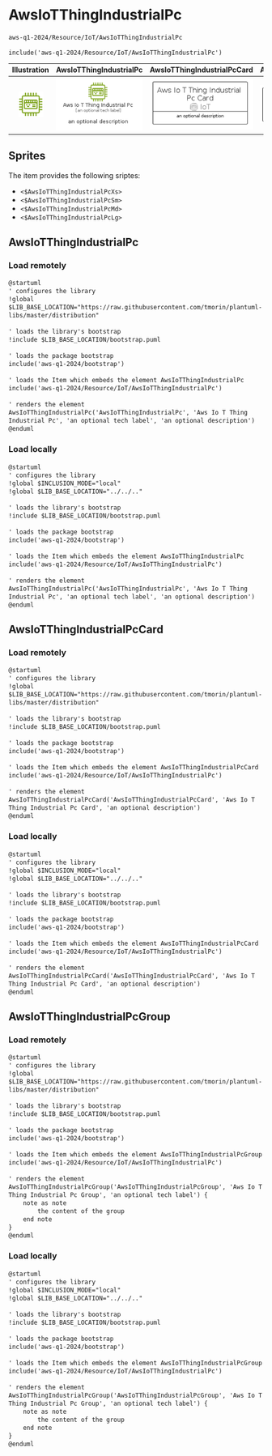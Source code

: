 # AwsIoTThingIndustrialPc


```text
aws-q1-2024/Resource/IoT/AwsIoTThingIndustrialPc
```

```text
include('aws-q1-2024/Resource/IoT/AwsIoTThingIndustrialPc')
```



| Illustration | AwsIoTThingIndustrialPc | AwsIoTThingIndustrialPcCard | AwsIoTThingIndustrialPcGroup |
| :---: | :---: | :---: | :---: |
| ![illustration for Illustration](../../../aws-q1-2024/Resource/IoT/AwsIoTThingIndustrialPc.png) | ![illustration for AwsIoTThingIndustrialPc](../../../aws-q1-2024/Resource/IoT/AwsIoTThingIndustrialPc.Local.png) | ![illustration for AwsIoTThingIndustrialPcCard](../../../aws-q1-2024/Resource/IoT/AwsIoTThingIndustrialPcCard.Local.png) | ![illustration for AwsIoTThingIndustrialPcGroup](../../../aws-q1-2024/Resource/IoT/AwsIoTThingIndustrialPcGroup.Local.png) |



## Sprites
The item provides the following sriptes:

- `<$AwsIoTThingIndustrialPcXs>`
- `<$AwsIoTThingIndustrialPcSm>`
- `<$AwsIoTThingIndustrialPcMd>`
- `<$AwsIoTThingIndustrialPcLg>`





## AwsIoTThingIndustrialPc

### Load remotely
```plantuml
@startuml
' configures the library
!global $LIB_BASE_LOCATION="https://raw.githubusercontent.com/tmorin/plantuml-libs/master/distribution"

' loads the library's bootstrap
!include $LIB_BASE_LOCATION/bootstrap.puml

' loads the package bootstrap
include('aws-q1-2024/bootstrap')

' loads the Item which embeds the element AwsIoTThingIndustrialPc
include('aws-q1-2024/Resource/IoT/AwsIoTThingIndustrialPc')

' renders the element
AwsIoTThingIndustrialPc('AwsIoTThingIndustrialPc', 'Aws Io T Thing Industrial Pc', 'an optional tech label', 'an optional description')
@enduml
```

### Load locally
```plantuml
@startuml
' configures the library
!global $INCLUSION_MODE="local"
!global $LIB_BASE_LOCATION="../../.."

' loads the library's bootstrap
!include $LIB_BASE_LOCATION/bootstrap.puml

' loads the package bootstrap
include('aws-q1-2024/bootstrap')

' loads the Item which embeds the element AwsIoTThingIndustrialPc
include('aws-q1-2024/Resource/IoT/AwsIoTThingIndustrialPc')

' renders the element
AwsIoTThingIndustrialPc('AwsIoTThingIndustrialPc', 'Aws Io T Thing Industrial Pc', 'an optional tech label', 'an optional description')
@enduml
```

## AwsIoTThingIndustrialPcCard

### Load remotely
```plantuml
@startuml
' configures the library
!global $LIB_BASE_LOCATION="https://raw.githubusercontent.com/tmorin/plantuml-libs/master/distribution"

' loads the library's bootstrap
!include $LIB_BASE_LOCATION/bootstrap.puml

' loads the package bootstrap
include('aws-q1-2024/bootstrap')

' loads the Item which embeds the element AwsIoTThingIndustrialPcCard
include('aws-q1-2024/Resource/IoT/AwsIoTThingIndustrialPc')

' renders the element
AwsIoTThingIndustrialPcCard('AwsIoTThingIndustrialPcCard', 'Aws Io T Thing Industrial Pc Card', 'an optional description')
@enduml
```

### Load locally
```plantuml
@startuml
' configures the library
!global $INCLUSION_MODE="local"
!global $LIB_BASE_LOCATION="../../.."

' loads the library's bootstrap
!include $LIB_BASE_LOCATION/bootstrap.puml

' loads the package bootstrap
include('aws-q1-2024/bootstrap')

' loads the Item which embeds the element AwsIoTThingIndustrialPcCard
include('aws-q1-2024/Resource/IoT/AwsIoTThingIndustrialPc')

' renders the element
AwsIoTThingIndustrialPcCard('AwsIoTThingIndustrialPcCard', 'Aws Io T Thing Industrial Pc Card', 'an optional description')
@enduml
```

## AwsIoTThingIndustrialPcGroup

### Load remotely
```plantuml
@startuml
' configures the library
!global $LIB_BASE_LOCATION="https://raw.githubusercontent.com/tmorin/plantuml-libs/master/distribution"

' loads the library's bootstrap
!include $LIB_BASE_LOCATION/bootstrap.puml

' loads the package bootstrap
include('aws-q1-2024/bootstrap')

' loads the Item which embeds the element AwsIoTThingIndustrialPcGroup
include('aws-q1-2024/Resource/IoT/AwsIoTThingIndustrialPc')

' renders the element
AwsIoTThingIndustrialPcGroup('AwsIoTThingIndustrialPcGroup', 'Aws Io T Thing Industrial Pc Group', 'an optional tech label') {
    note as note
        the content of the group
    end note
}
@enduml
```

### Load locally
```plantuml
@startuml
' configures the library
!global $INCLUSION_MODE="local"
!global $LIB_BASE_LOCATION="../../.."

' loads the library's bootstrap
!include $LIB_BASE_LOCATION/bootstrap.puml

' loads the package bootstrap
include('aws-q1-2024/bootstrap')

' loads the Item which embeds the element AwsIoTThingIndustrialPcGroup
include('aws-q1-2024/Resource/IoT/AwsIoTThingIndustrialPc')

' renders the element
AwsIoTThingIndustrialPcGroup('AwsIoTThingIndustrialPcGroup', 'Aws Io T Thing Industrial Pc Group', 'an optional tech label') {
    note as note
        the content of the group
    end note
}
@enduml
```

